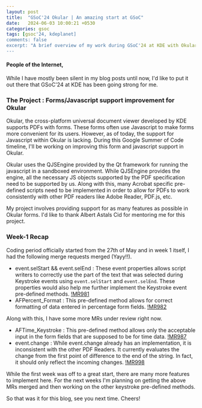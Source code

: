 ```yaml
---
layout: post 
title:  "GSoC'24 Okular | An amazing start at GSoC"
date:   2024-06-03 10:00:21 +0530
categories: gsoc
tags: [gsoc'24, kdeplanet]
comments: false
excerpt: "A brief overview of my work during GSoC'24 at KDE with Okular and the recap for my work in the first week."
---
```

#### People of the Internet,

While I have mostly been silent in my blog posts until now, I'd like to put it out there that GSoC'24 at KDE has been going strong for me.

### The Project : Forms/Javascript support improvement for Okular
Okular, the cross-platform universal document viewer developed by KDE
supports PDFs with forms.
These forms often use Javascript to make forms more convenient for its users.
However, as of today, the support for Javascript within Okular is lacking.
During this Google Summer of Code timeline, I'll be working on improving this form and javascript support in Okular.
 
Okular uses the QJSEngine provided by the Qt framework for running the javascript in a sandboxed environment. While QJSEngine provides the engine, all the necessary JS objects supported by the PDF specification need to be supported by us.
Along with this, many Acrobat specific pre-defined scripts need to be implemented in order to allow for PDFs to work consistently with other PDF readers like Adobe Reader, PDF.js, etc.

My project involves providing support for as many features as possible in Okular forms. I'd like to thank Albert Astals Cid for mentoring me for this project.

### Week-1 Recap
Coding period officially started from the 27th of May and in week 1 itself, I had the following merge requests merged (Yayy!!). 
- event.selStart && event.selEnd : These event properties allows script writers to correctly use the part of the text that was selected during Keystroke events using `event.selStart` and `event.selEnd`. These properties would also help me further implement the Keystroke event pre-defined methods. [!MR981](https://invent.kde.org/graphics/okular/-/merge_requests/981)
- AFPercent_Format : This pre-defined method allows for correct formatting of data entered in percentage form fields. [!MR982](https://invent.kde.org/graphics/okular/-/merge_requests/982)

Along with this, I have some more MRs under review right now.
- AFTime_Keystroke : This pre-defined method allows only the acceptable input in the form fields that are supposed to be for time data. [!MR987](https://invent.kde.org/graphics/okular/-/merge_requests/987)
- event.change : While event.change already has an implementation, it is inconsistent with the other PDF Readers. It currently evaluates the change from the first point of difference to the end of the string. In fact, it should only reflect the incoming changes. [!MR998](https://invent.kde.org/graphics/okular/-/merge_requests/998)


While the first week was off to a great start, there are many more features to implement here. For the next weeks I'm planning on getting the above MRs merged and then working on the other keystroke pre-defined methods.

So that was it for this blog, see you next time. Cheers!

